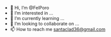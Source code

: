 - 👋 Hi, I’m @FelPoro
- 👀 I’m interested in ...
- 🌱 I’m currently learning ...
- 💞️ I’m looking to collaborate on ...
- 📫 How to reach me santaclad36@gmail.com


